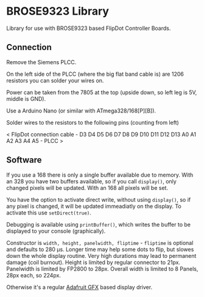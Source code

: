 # BROSE9323 Library

Library for use with BROSE9323 based FlipDot Controller Boards.

## Connection

Remove the Siemens PLCC.

On the left side of the PLCC (where the big flat band cable is) are 1206 resistors you can solder your wires on.

Power can be taken from the 7805 at the top (upside down, so left leg is 5V, middle is GND).

Use a Arduino Nano (or similar with ATmega328/168[P][B]).

Solder wires to the resistors to the following pins (counting from left)

< FlipDot connection cable - D3 D4 D5 D6 D7 D8 D9 D10 D11 D12 D13 A0 A1 A2 A3 A4 A5 - PLCC >

## Software

If you use a 168 there is only a single buffer available due to memory.
With an 328 you have two buffers available, so if you call `display()`, only changed pixels will be updated.
With an 168 all pixels will be set.

You have the option to activate direct write, without using `display()`, so if any pixel is changed, it will be updated immeadiatly on the display.
To activate this use `setDirect(true)`.

Debugging is available using `printBuffer()`, which writes the buffer to be displayed to your console (graphically).

Constructor is `width, height, panelwidth, fliptime` - `fliptime` is optional and defaults to 280 µs.
Longer time may help some dots to flip, but slowes down the whole display routine.
Very high durations may lead to permanent damage (coil burnout).
Height is limited by regular connector to 21px.
Panelwidth is limited by FP2800 to 28px.
Overall width is limited to 8 Panels, 28px each, so 224px.

Otherwise it's a regular [Adafruit GFX](https://github.com/adafruit/Adafruit-GFX-Library) based display driver.
